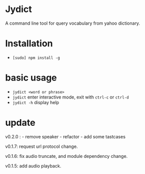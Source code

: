 # Jydict

A command line tool for query vocabulary from yahoo dictionary.

# Installation
- `[sudo] npm install -g`

# basic usage
- `jydict <word or phrase>`
- `jydict` enter interactive mode, exit with `ctrl-c` or `ctrl-d`
- `jydict -h` display help

# update
v0.2.0 :
    - remove speaker
    - refactor
    - add some tastcases

v0.1.7: request url protocol change.

v0.1.6: fix audio truncate, and module dependency change.

v0.1.5: add audio playback.
